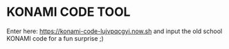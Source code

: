 # KONAMI CODE TOOL

Enter here: https://konami-code-lujvpqcgyi.now.sh and input the old school KONAMI code for a fun surprise ;)
